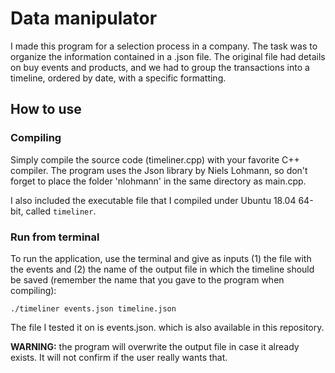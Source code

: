 # Data manipulator

I made this program for a selection process in a company. The task was to organize the information contained in a .json file.
The original file had details on buy events and products, and we had to group the transactions into a timeline, ordered by
date, with a specific formatting.

## How to use

### Compiling

Simply compile the source code (timeliner.cpp) with your favorite C++ compiler. The program uses the Json library by Niels Lohmann,
so don't forget to place the folder 'nlohmann' in the same directory as main.cpp.

I also included the executable file that I compiled under Ubuntu 18.04 64-bit, called `timeliner`.

### Run from terminal

To run the application, use the terminal and give as inputs (1) the file with the events and (2) the name of the output file in
which the timeline should be saved (remember the name that you gave to the program when compiling):

`./timeliner events.json timeline.json`

The file I tested it on is events.json. which is also available in this repository.

**WARNING:** the program will overwrite the output file in case it already exists. It will not confirm if the user really wants
that.

